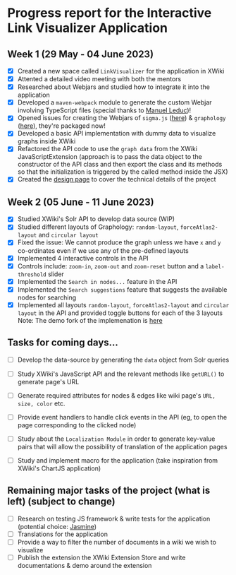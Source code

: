 # Progress report for the Interactive Link Visualizer Application

## Week 1 (29 May - 04 June 2023)

- [X] Created a new space called `LinkVisualizer` for the application in XWiki
- [X] Attented a detailed video meeting with both the mentors
- [X] Researched about Webjars and studied how to integrate it into the application
- [X] Developed a `maven-webpack` module to generate the custom Webjar involving TypeScript files (special thanks to [Manuel Leduc](https://github.com/manuelleduc))!
- [X] Opened issues for creating the Webjars of `sigma.js` ([here](https://github.com/webjars/sigma.js/issues/2)) & `graphology` ([here](https://github.com/webjars/webjars/issues/2005)), they're packaged now!
- [X] Developed a basic API implementation with dummy data to visualize graphs inside XWiki
- [X] Refactored the API code to use the `graph data` from the XWiki JavaScriptExtension (approach is to pass the data object to the constructor of the API class and then export the class and its methods so that the initialization is triggered by the called method inside the JSX)
- [X] Created the [design page](https://design.xwiki.org/xwiki/bin/view/Proposal/InteractiveLinkVisualizerApplication) to cover the technical details of the project

## Week 2 (05 June - 11 June 2023)

- [X] Studied XWiki's Solr API to develop data source (WIP)
- [X] Studied different layouts of Graphology: `random-layout`, `forceAtlas2-layout` and `circular layout`
- [X] Fixed the issue: We cannot produce the graph unless we have `x` and `y` co-ordinates even if we use any of the pre-defined layouts
- [X] Implemented 4 interactive controls in the API
- [X] Controls include: `zoom-in`, `zoom-out` and `zoom-reset` button and a `label-threshold` slider
- [X] Implemented the `Search in nodes...` feature in the API
- [X] Implemented the `Search suggestions` feature that suggests the available nodes for searching
- [X] Implemented all layouts `random-layout`, `forceAtlas2-layout` and `circular layout` in the API and provided toggle buttons for each of the 3 layouts
  Note: The demo fork of the implemenation is [here](https://codesandbox.io/s/layout-experiment-vq1xec)

## Tasks for coming days...

- [ ] Develop the data-source by generating the `data` object from Solr queries
- [ ] Study XWiki's JavaScript API and the relevant methods like `getURL()` to generate page's URL
- [ ] Generate required attributes for nodes & edges like wiki page's `URL, size, color` etc.
- [ ] Provide event handlers to handle click events in the API (eg, to open the page corresponding to the clicked node)
- [ ] Study about the `Localization Module` in order to generate key-value pairs that will allow the possibility of translation of the application pages
- [ ] Study and implement macro for the application (take inspiration from XWiki's ChartJS application)


## Remaining major tasks of the project (what is left) (subject to change)

- [ ] Research on testing JS framework & write tests for the application (potential choice: [Jasmine](https://jasmine.github.io/))
- [ ] Translations for the application
- [ ] Provide a way to filter the number of documents in a wiki we wish to visualize
- [ ] Publish the extension the XWiki Extension Store and write documentations & demo around the extension

<!-- ## Week 3 (12 June - 18 June 2023)

- [X] 

 ## Week 4 (19 June - 25 June 2023)

- [X]

## Week 5 (26 June - 2 July 2023)

- [X] 

## Week 6 (3 July - 9 July 2023)

- [X]

-->
